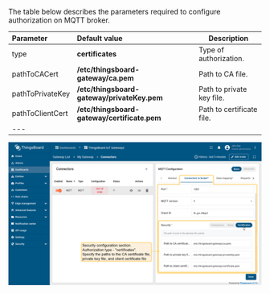 The table below describes the parameters required to configure authorization on MQTT broker.

| **Parameter**     | **Default value**                            | **Description**            |
|:------------------|:---------------------------------------------|----------------------------
| type              | **certificates**                             | Type of authorization.     |
| pathToCACert      | **/etc/thingsboard-gateway/ca.pem**          | Path to CA file.           |
| pathToPrivateKey  | **/etc/thingsboard-gateway/privateKey.pem**  | Path to private key file.  |
| pathToClientCert  | **/etc/thingsboard-gateway/certificate.pem** | Path to certificate file.  |
| ---               

![image](/images/gateway/mqtt-connector/security-basic-certificates-subsection-1-ce.png)
